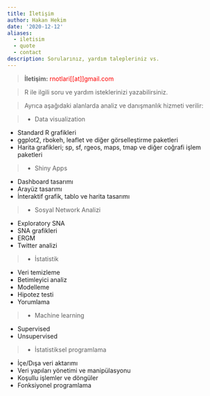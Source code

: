 ```yaml
---
title: İletişim
author: Hakan Hekim
date: '2020-12-12'
aliases:
  - iletisim
  - quote
  - contact
description: Sorularınız, yardım talepleriniz vs.
---
```


> **İletişim:** <span style="color: red;">rnotlari[[at]]gmail.com</span>

> R ile ilgili soru ve yardım isteklerinizi yazabilirsiniz.

> Ayrıca aşağıdaki alanlarda analiz ve danışmanlık hizmeti verilir:

>- Data visualization
  + Standard R grafikleri
  + ggplot2, rbokeh, leaflet ve diğer görselleştirme paketleri
  + Harita grafikleri; sp, sf, rgeos, maps, tmap ve diğer coğrafi işlem paketleri
>- Shiny Apps
  + Dashboard tasarımı
  + Arayüz tasarımı
  + İnteraktif grafik, tablo ve harita tasarımı
>- Sosyal Network Analizi
  + Exploratory SNA
  + SNA grafikleri
  + ERGM
  + Twitter analizi
>- İstatistik
  + Veri temizleme
  + Betimleyici analiz
  + Modelleme
  + Hipotez testi
  + Yorumlama
>- Machine learning
  + Supervised
  + Unsupervised
>- İstatistiksel programlama
  + İçe/Dışa veri aktarımı
  + Veri yapıları yönetimi ve manipülasyonu
  + Koşullu işlemler ve döngüler
  + Fonksiyonel programlama
